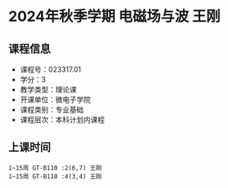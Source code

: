 # 2024年秋季学期 电磁场与波 王刚






## 课程信息

- 课程号：023317.01
- 学分：3
- 教学类型：理论课
- 开课单位：微电子学院
- 课程类别：专业基础
- 课程层次：本科计划内课程

## 上课时间

```
1~15周 GT-B110 :2(6,7) 王刚
1~15周 GT-B110 :4(3,4) 王刚
```

